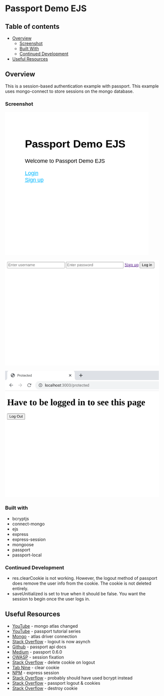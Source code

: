 # Passport Demo EJS

## Table of contents

- [Overview](#overview)
  - [Screenshot](#screenshot)
  - [Built With](#built-with)
  - [Continued Development](#continued-development)
- [Useful Resources](#useful-resources)

## Overview

This is a session-based authentication example with passport.  This example uses mongo-connect to store sessions on the mongo database.  

### Screenshot

![](passport-demo-ejs-homepage.png)

![](passport-demo-ejs-signin.png)

![](passport-demo-ejs-protected.png)

### Built with

- bcryptjs
- connect-mongo
- ejs
- express
- express-session
- mongoose
- passport
- passport-local

### Continued Development

- res.clearCookie is not working.  However, the logout method of passport does remove the user info from the cookie.  The cookie is not deleted entirely.
- saveUnitialized is set to true when it should be false.  You want the session to begin once the user logs in.   

## Useful Resources

- [YouTube](https://www.youtube.com/watch?v=vsMpfm3RyUE) - mongo atlas changed
- [YouTube](https://www.youtube.com/watch?v=zrXBT2WPS94&list=PL62km_yqC3ZHlvkKVmR2f3W6SEzh8pRIf&index=4) - passport tutorial series
- [Mongo](https://www.mongodb.com/docs/atlas/driver-connection/) - atlas driver connection
- [Stack Overflow](https://stackoverflow.com/questions/72336177/error-reqlogout-requires-a-callback-function) - logout is now asynch
- [Github](https://github.com/jwalton/passport-api-docs) - passport api docs 
- [Medium](https://medium.com/passportjs/fixing-session-fixation-b2b68619c51d) - passport 0.6.0
- [OWASP](https://owasp.org/www-community/attacks/Session_fixation) - session fixation
- [Stack Overflow](https://stackoverflow.com/questions/33112299/how-to-delete-cookie-on-logout-in-express-passport-js) - delete cookie on logout
- [Tab Nine](https://www.tabnine.com/code/javascript/functions/express/Response/clearCookie) - clear cookie
- [NPM](https://www.npmjs.com/package/express-session) - express session
- [Stack Overflow](https://stackoverflow.com/questions/54674387/how-do-nodes-bcrypt-and-bcryptjs-libraries-differ) - probably should have used bcrypt instead
- [Stack Overflow](https://stackoverflow.com/questions/31641884/does-passports-logout-function-remove-the-cookie-if-not-how-does-it-work#:~:text=Well%2C%20you%20don't%20need,destroyed%20but%20it%20is%20invalidated.) - passport logout & cookies
- [Stack Overflow](https://stackoverflow.com/questions/27978868/destroy-cookie-nodejs) - destroy cookie
